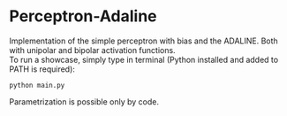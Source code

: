 # Perceptron-Adaline
Implementation of the simple perceptron with bias and the ADALINE. Both with unipolar and bipolar activation functions.<br>
To run a showcase, simply type in terminal (Python installed and added to PATH is required):
```
python main.py
```
Parametrization is possible only by code.
